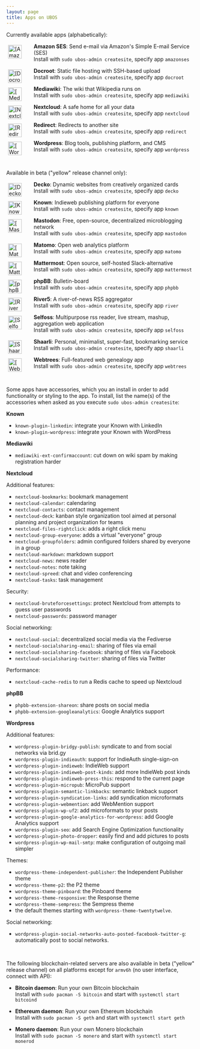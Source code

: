 ```yaml
---
layout: page
title: Apps on UBOS
---
```


Currently available apps (alphabetically):

<img src="/images/amazonses-72x72.png" alt="[Amazon SES]" style="float: left; width: 36px; margin: 5px 32px 0 5px">

   **Amazon SES**: Send e-mail via Amazon's Simple E-mail Service (SES)<br>
   Install with `sudo ubos-admin createsite`, specify app `amazonses`<br>

<img src="/images/docroot-72x72.png" alt="[Docroot]" style="float: left; width: 36px; margin: 5px 32px 0 5px">

   **Docroot**: Static file hosting with SSH-based upload<br>
   Install with `sudo ubos-admin createsite`, specify app `docroot`<br>

<img src="/images/mediawiki-72x72.png" alt="[Mediawiki]" style="float: left; width: 36px; margin: 5px 32px 0 5px">

   **Mediawiki**: The wiki that Wikipedia runs on<br>
   Install with `sudo ubos-admin createsite`, specify app `mediawiki`

<img src="/images/nextcloud-72x72.png" alt="[Nextcloud]" style="float: left; width: 36px; margin: 5px 32px 0 5px">

   **Nextcloud**: A safe home for all your data<br>
   Install with `sudo ubos-admin createsite`, specify app `nextcloud`

<img src="/images/redirect-72x72.png" alt="[Redirect]" style="float: left; width: 36px; margin: 5px 32px 0 5px">

   **Redirect**: Redirects to another site<br>
   Install with `sudo ubos-admin createsite`, specify app `redirect`

<img src="/images/wordpress-72x72.png" alt="[Wordpress]" style="float: left; width: 36px; margin: 5px 32px 0 5px">

   **Wordpress**: Blog tools, publishing platform, and CMS<br>
   Install with `sudo ubos-admin createsite`, specify app `wordpress`

<br>

Available in beta ("yellow" release channel only):

<img src="/images/decko-72x72.png" alt="[Decko]" style="float: left; width: 36px; margin: 5px 32px 0 5px">

   **Decko**: Dynamic websites from creatively organized cards<br>
   Install with `sudo ubos-admin createsite`, specify app `decko`

<img src="/images/known-72x72.png" alt="[Known]" style="float: left; width: 36px; margin: 5px 32px 0 5px">

   **Known**: Indieweb publishing platform for everyone<br>
   Install with `sudo ubos-admin createsite`, specify app `known`

<img src="/images/mastodon-72x72.png" alt="[Mastodon]" style="float: left; width: 36px; margin: 5px 32px 0 5px">

   **Mastodon**: Free, open-source, decentralized microblogging network<br>
   Install with `sudo ubos-admin createsite`, specify app `mastodon`

<img src="/images/matomo-72x72.png" alt="[Matomo]" style="float: left; width: 36px; margin: 5px 32px 0 5px">

   **Matomo**: Open web analytics platform<br>
   Install with `sudo ubos-admin createsite`, specify app `matomo`

<img src="/images/mattermost-72x72.png" alt="[Mattermost]" style="float: left; width: 36px; margin: 5px 32px 0 5px">

   **Mattermost**: Open source, self-hosted Slack-alternative<br>
   Install with `sudo ubos-admin createsite`, specify app `mattermost`

<img src="/images/phpbb-72x72.png" alt="[phpBB]" style="float: left; width: 36px; margin: 5px 32px 0 5px">

   **phpBB**: Bulletin-board<br>
   Install with `sudo ubos-admin createsite`, specify app `phpbb`

<img src="/images/river-72x72.png" alt="[River5]" style="float: left; width: 36px; margin: 5px 32px 0 5px">

   **River5**: A river-of-news RSS aggregator<br>
   Install with `sudo ubos-admin createsite`, specify app `river`

<img src="/images/selfoss-72x72.png" alt="[Selfoss]" style="float: left; width: 36px; margin: 5px 32px 0 5px">

   **Selfoss**: Multipurpose rss reader, live stream, mashup, aggregation web application<br>
   Install with `sudo ubos-admin createsite`, specify app `selfoss`

<img src="/images/shaarli-72x72.png" alt="[Shaarli]" style="float: left; width: 36px; margin: 5px 32px 0 5px">

   **Shaarli**: Personal, minimalist, super-fast, bookmarking service<br>
   Install with `sudo ubos-admin createsite`, specify app `shaarli`

<img src="/images/webtrees-72x72.png" alt="[Webtrees]" style="float: left; width: 36px; margin: 5px 32px 0 5px">

   **Webtrees**: Full-featured web genealogy app<br>
   Install with `sudo ubos-admin createsite`, specify app `webtrees`

<br>

Some apps have accessories, which you an install in order to add functionality or styling
to the app. To install, list the name(s) of the accessories when asked as you execute
`sudo ubos-admin createsite`:

**Known**

   * `known-plugin-linkedin`: integrate your Known with LinkedIn
   * `known-plugin-wordpress`: integrate your Known with WordPress

**Mediawiki**

   * `mediawiki-ext-confirmaccount`: cut down on wiki spam by making registration harder

**Nextcloud**

   Additional features:

   * `nextcloud-bookmarks`: bookmark management
   * `nextcloud-calendar`: calendaring
   * `nextcloud-contacts`: contact management
   * `nextcloud-deck`: kanban style organization tool aimed at personal planning and
     project organization for teams
   * `nextcloud-files-rightclick`: adds a right click menu
   * `nextcloud-group-everyone`: adds a virtual "everyone" group
   * `nextcloud-groupfolders`: admin configured folders shared by everyone in a group
   * `nextcloud-markdown`: markdown support
   * `nextcloud-news`: news reader
   * `nextcloud-notes`: note taking
   * `nextcloud-spreed`: chat and video conferencing
   * `nextcloud-tasks`: task management

   Security:

   * `nextcloud-bruteforcesettings`: protect Nextcloud from attempts to guess user
     passwords
   * ``nextcloud-passwords``: password manager

   Social networking:

   * `nextcloud-social`: decentralized social media via the Fediverse
   * `nextcloud-socialsharing-email`: sharing of files via email
   * `nextcloud-socialsharing-facebook`: sharing of files via Facebook
   * `nextcloud-socialsharing-twitter`: sharing of files via Twitter

   Performance:

   * `nextcloud-cache-redis` to run a Redis cache to speed up Nextcloud

**phpBB**

   * `phpbb-extension-shareon`: share posts on social media
   * `phpbb-extension-googleanalytics`: Google Analytics support

**Wordpress**

   Additional features:

   * `wordpress-plugin-bridgy-publish`: syndicate to and from social networks via brid.gy
   * `wordpress-plugin-indieauth`: support for IndieAuth single-sign-on
   * `wordpress-plugin-indieweb`: IndieWeb support
   * `wordpress-plugin-indieweb-post-kinds`: add more IndieWeb post kinds
   * `wordpress-plugin-indieweb-press-this`: respond to the current page
   * `wordpress-plugin-micropub`: MicroPub support
   * `wordpress-plugin-semantic-linkbacks`: semantic linkback support
   * `wordpress-plugin-syndication-links`: add syndication microformats
   * `wordpress-plugin-webmention`: add WebMention support
   * `wordpress-plugin-wp-uf2`: add microformats to your posts
   * `wordpress-plugin-google-analytics-for-wordpress`: add Google Analytics support
   * `wordpress-plugin-seo`: add Search Engine Optimization functionality
   * `wordpress-plugin-photo-dropper`: easily find and add pictures to posts
   * `wordpress-plugin-wp-mail-smtp`: make configuration of outgoing mail simpler

   Themes:

   * `wordpress-theme-independent-publisher`: the Independent Publisher theme
   * `wordpress-theme-p2`: the P2 theme
   * `wordpress-theme-pinboard`: the Pinboard theme
   * `wordpress-theme-responsive`: the Response theme
   * `wordpress-theme-sempress`: the Sempress theme
   * the default themes starting with `wordpress-theme-twentytwelve`.

   Social networking:

   * `wordpress-plugin-social-networks-auto-posted-facebook-twitter-g`: automatically
     post to social networks.

<br>

The following blockchain-related servers are also available in beta ("yellow" release
channel) on all platforms except for ``armv6h`` (no user interface, connect with API):

* **Bitcoin daemon**: Run your own Bitcoin blockchain<br>
  Install with `sudo pacman -S bitcoin` and start with `systemctl start bitcoind`

* **Ethereum daemon**: Run your own Ethereum blockchain<br>
  Install with `sudo pacman -S geth` and start with `systemctl start geth`

* **Monero daemon**: Run your own Monero blockchain<br>
  Install with `sudo pacman -S monero` and start with `systemctl start monerod`
